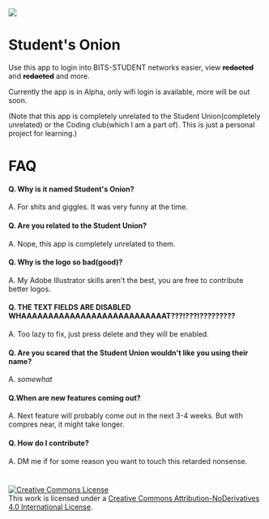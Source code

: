 
<img src="https://images.weserv.nl/?url=raw.githubusercontent.com/Slydite/Student-Onion/master/assets/SO%20256.png?v=4&h=64&w=64&fit=cover&mask=circle&maxage=7d"> 

# Student's Onion

Use this app to login into BITS-STUDENT networks easier, view **~~redacted~~** and **~~redacted~~** and more.

Currently the app is in Alpha, only wifi login is available, more will be out soon.


(Note that this app is completely unrelated to the Student Union(completely unrelated) or the Coding club(which I am a part of). This is just a personal project for learning.)









# FAQ

#### Q. Why is it named Student's Onion?
A. For shits and giggles. It was very funny at the time.

#### Q. Are you related to the Student Union?
A. Nope, this app is completely unrelated to them.

#### Q. Why is the logo so bad(good)?
A. My Adobe Illustrator skills aren't the best, you are free to contribute better logos.

#### Q. THE TEXT FIELDS ARE DISABLED WHAAAAAAAAAAAAAAAAAAAAAAAAAAAT???!???!?????????
A. Too lazy to fix, just press delete and they will be enabled.

#### Q. Are you scared that the Student Union wouldn't like you using their name?
A. *somewhat*

#### Q.When are new features coming out?
A. Next feature will probably come out in the next 3-4 weeks. But with compres near, it might take longer.

#### Q. How do I contribute?
A. DM me if for some reason you want to touch this retarded nonsense.

# 

<a rel="license" href="http://creativecommons.org/licenses/by-nd/4.0/"><img alt="Creative Commons License" style="border-width:0" src="https://i.creativecommons.org/l/by-nd/4.0/88x31.png" /></a><br />This work is licensed under a <a rel="license" href="http://creativecommons.org/licenses/by-nd/4.0/">Creative Commons Attribution-NoDerivatives 4.0 International License</a>.
